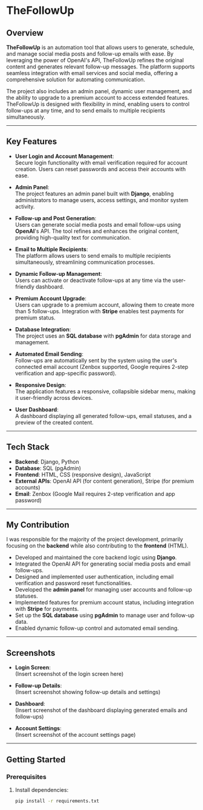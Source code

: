 # TheFollowUp

## Overview
**TheFollowUp** is an automation tool that allows users to generate, schedule, and manage social media posts and follow-up emails with ease. By leveraging the power of OpenAI's API, TheFollowUp refines the original content and generates relevant follow-up messages. The platform supports seamless integration with email services and social media, offering a comprehensive solution for automating communication. 

The project also includes an admin panel, dynamic user management, and the ability to upgrade to a premium account to access extended features. TheFollowUp is designed with flexibility in mind, enabling users to control follow-ups at any time, and to send emails to multiple recipients simultaneously.

---

## Key Features
- **User Login and Account Management**:  
  Secure login functionality with email verification required for account creation. Users can reset passwords and access their accounts with ease.

- **Admin Panel**:  
  The project features an admin panel built with **Django**, enabling administrators to manage users, access settings, and monitor system activity.

- **Follow-up and Post Generation**:  
  Users can generate social media posts and email follow-ups using **OpenAI**'s API. The tool refines and enhances the original content, providing high-quality text for communication.

- **Email to Multiple Recipients**:  
  The platform allows users to send emails to multiple recipients simultaneously, streamlining communication processes.

- **Dynamic Follow-up Management**:  
  Users can activate or deactivate follow-ups at any time via the user-friendly dashboard.

- **Premium Account Upgrade**:  
  Users can upgrade to a premium account, allowing them to create more than 5 follow-ups. Integration with **Stripe** enables test payments for premium status.

- **Database Integration**:  
  The project uses an **SQL database** with **pgAdmin** for data storage and management.

- **Automated Email Sending**:  
  Follow-ups are automatically sent by the system using the user's connected email account (Zenbox supported, Google requires 2-step verification and app-specific password).

- **Responsive Design**:  
  The application features a responsive, collapsible sidebar menu, making it user-friendly across devices.

- **User Dashboard**:  
  A dashboard displaying all generated follow-ups, email statuses, and a preview of the created content.

---

## Tech Stack
- **Backend**: Django, Python  
- **Database**: SQL (pgAdmin)  
- **Frontend**: HTML, CSS (responsive design), JavaScript  
- **External APIs**: OpenAI API (for content generation), Stripe (for premium accounts)  
- **Email**: Zenbox (Google Mail requires 2-step verification and app password)  

---

## My Contribution
I was responsible for the majority of the project development, primarily focusing on the **backend** while also contributing to the **frontend** (HTML).

- Developed and maintained the core backend logic using **Django**.
- Integrated the OpenAI API for generating social media posts and email follow-ups.
- Designed and implemented user authentication, including email verification and password reset functionalities.
- Developed the **admin panel** for managing user accounts and follow-up statuses.
- Implemented features for premium account status, including integration with **Stripe** for payments.
- Set up the **SQL database** using **pgAdmin** to manage user and follow-up data.
- Enabled dynamic follow-up control and automated email sending.

---

## Screenshots
- **Login Screen**:  
  (Insert screenshot of the login screen here)

- **Follow-up Details**:  
  (Insert screenshot showing follow-up details and settings)

- **Dashboard**:  
  (Insert screenshot of the dashboard displaying generated emails and follow-ups)

- **Account Settings**:  
  (Insert screenshot of the account settings page)

---

## Getting Started

### Prerequisites
1. Install dependencies:
   ```bash
   pip install -r requirements.txt
